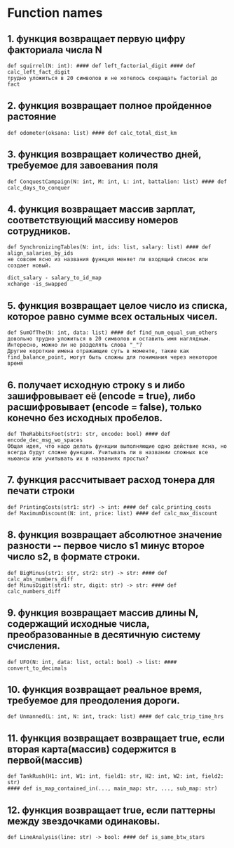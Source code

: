 # Function names
## 1. функция возвращает первую цифру факториала числа N
    def squirrel(N: int): #### def left_factorial_digit #### def calc_left_fact_digit
    трудно уложиться в 20 символов и не хотелось сокращать factorial до fact

## 2. функция возвращает полное пройденное растояние
    def odometer(oksana: list) #### def calc_total_dist_km

## 3. функция возвращает количество дней, требуемое для завоевания поля
    def ConquestCampaign(N: int, M: int, L: int, battalion: list) #### def calc_days_to_conquer

## 4.  функция возвращает массив зарплат, соответствующий массиву номеров сотрудников.
    def SynchronizingTables(N: int, ids: list, salary: list) #### def align_salaries_by_ids
    не совсем ясно из названия функция меняет ли входящий список или создает новый.

    dict_salary - salary_to_id_map
    xchange -is_swapped

## 5.  функция возвращает целое число из списка, которое равно сумме всех остальных чисел.
    def SumOfThe(N: int, data: list) #### def find_num_equal_sum_others
    довольно трудно уложиться в 20 символов и оставить имя наглядным.
    Интересно, можно ли не разделять слова "_"? 
    Другие короткие имена отражающие суть в моменте, такие как find_balance_point, могут быть сложны для понимания через некоторое время

## 6. получает исходную строку s и либо зашифровывает её (encode = true), либо расшифровывает (encode = false), только конечно без исходных пробелов.
    def TheRabbitsFoot(str1: str, encode: bool) #### def encode_dec_msg_wo_spaces
    Общая идея, что надо делать функции выполняющие одно действие ясна, но всегда будут сложне функции. Учитывать ли в названии сложных все ньюансы или учитывать их в названиях простых?

## 7. функция рассчитывает расход тонера для печати строки
    def PrintingCosts(str1: str) -> int: #### def calc_printing_costs
    def MaximumDiscount(N: int, price: list) #### def calc_max_discount

## 8. функция возвращает абсолютное значение разности -- первое число s1 минус второе число s2, в формате строки.
    def BigMinus(str1: str, str2: str) -> str: #### def calc_abs_numbers_diff
    def MinusDigit(str1: str, digit: str) -> str: #### def calc_numbers_diff

## 9. функция возвращает массив длины N, содержащий исходные числа, преобразованные в десятичную систему счисления.
    def UFO(N: int, data: list, octal: bool) -> list: #### convert_to_decimals

## 10.  функция возвращает реальное время, требуемое для преодоления дороги.
    def Unmanned(L: int, N: int, track: list) #### def calc_trip_time_hrs

## 11. функция возвращает возвращает true, если вторая карта(массив) содержится в первой(массив)
    def TankRush(H1: int, W1: int, field1: str, H2: int, W2: int, field2: str)
    #### def is_map_contained_in(..., main_map: str, ..., sub_map: str)

## 12.  функция возвращает true, если паттерны между звездочками одинаковы.
    def LineAnalysis(line: str) -> bool: #### def is_same_btw_stars
